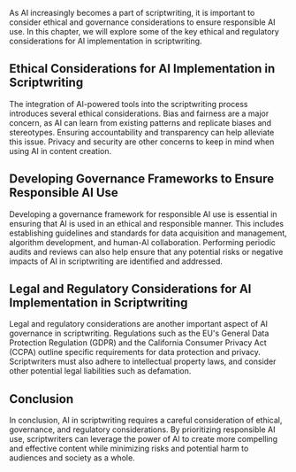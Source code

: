 

As AI increasingly becomes a part of scriptwriting, it is important to consider ethical and governance considerations to ensure responsible AI use. In this chapter, we will explore some of the key ethical and regulatory considerations for AI implementation in scriptwriting.

Ethical Considerations for AI Implementation in Scriptwriting
-------------------------------------------------------------

The integration of AI-powered tools into the scriptwriting process introduces several ethical considerations. Bias and fairness are a major concern, as AI can learn from existing patterns and replicate biases and stereotypes. Ensuring accountability and transparency can help alleviate this issue. Privacy and security are other concerns to keep in mind when using AI in content creation.

Developing Governance Frameworks to Ensure Responsible AI Use
-------------------------------------------------------------

Developing a governance framework for responsible AI use is essential in ensuring that AI is used in an ethical and responsible manner. This includes establishing guidelines and standards for data acquisition and management, algorithm development, and human-AI collaboration. Performing periodic audits and reviews can also help ensure that any potential risks or negative impacts of AI in scriptwriting are identified and addressed.

Legal and Regulatory Considerations for AI Implementation in Scriptwriting
--------------------------------------------------------------------------

Legal and regulatory considerations are another important aspect of AI governance in scriptwriting. Regulations such as the EU's General Data Protection Regulation (GDPR) and the California Consumer Privacy Act (CCPA) outline specific requirements for data protection and privacy. Scriptwriters must also adhere to intellectual property laws, and consider other potential legal liabilities such as defamation.

Conclusion
----------

In conclusion, AI in scriptwriting requires a careful consideration of ethical, governance, and regulatory considerations. By prioritizing responsible AI use, scriptwriters can leverage the power of AI to create more compelling and effective content while minimizing risks and potential harm to audiences and society as a whole.
